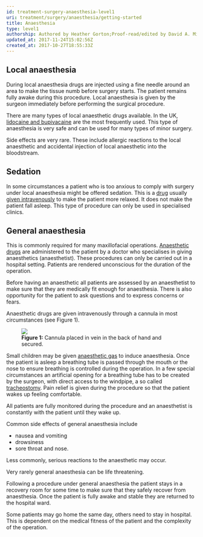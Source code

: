 ```yaml
---
id: treatment-surgery-anaesthesia-level1
uri: treatment/surgery/anaesthesia/getting-started
title: Anaesthesia
type: level1
authorship: Authored by Heather Gorton;Proof-read/edited by David A. Mitchell
updated_at: 2017-11-24T15:02:56Z
created_at: 2017-10-27T18:55:33Z
---
```


<h2>Local anaesthesia</h2>
<p>During local anaesthesia drugs are injected using a fine needle
    around an area to make the tissue numb before surgery starts.
    The patient remains fully awake during this procedure. Local
    anaesthesia is given by the surgeon immediately before performing
    the surgical procedure.</p>
<p>There are many types of local anaesthetic drugs available. In
    the UK, <a href="/treatment/other/medication/pain">lidocaine and bupivacaine</a>    are the most frequently used. This type of anaesthesia is
    very safe and can be used for many types of minor surgery.</p>
<p>Side effects are very rare. These include allergic reactions
    to the local anaesthetic and accidental injection of local
    anaesthetic into the bloodstream.</p>
<h2>Sedation</h2>
<p>In some circumstances a patient who is too anxious to comply
    with surgery under local anaesthesia might be offered sedation.
    This is a <a href="/treatment/other/medication/pain">drug</a>    usually <a href="/treatment/other/medication/delivery">given intravenously</a>    to make the patient more relaxed. It does not make the patient
    fall asleep. This type of procedure can only be used in specialised
    clinics.</p>
<h2>General anaesthesia</h2>
<p>This is commonly required for many maxillofacial operations.
    <a href="/treatment/other/medication/pain">Anaesthetic drugs</a>    are administered to the patient by a doctor who specialises
    in giving anaesthetics (anaesthetist). These procedures can
    only be carried out in a hospital setting. Patients are rendered
    unconscious for the duration of the operation.</p>
<p>Before having an anaesthetic all patients are assessed by an
    anaesthetist to make sure that they are medically fit enough
    for anaesthesia. There is also opportunity for the patient
    to ask questions and to express concerns or fears.</p>
<p>Anaesthetic drugs are given intravenously through a cannula in
    most circumstances (see Figure 1).</p>
<figure><img src="/treatment-surgery-anaesthesia-level1-figure1.png">
    <figcaption><strong>Figure 1:</strong> Cannula placed in vein in the
        back of hand and secured.</figcaption>
</figure>
<p>Small children may be given <a href="/treatment/other/medication/delivery">anaesthetic gas</a>    to induce anaesthesia. Once the patient is asleep a breathing
    tube is passed through the mouth or the nose to ensure breathing
    is controlled during the operation. In a few special circumstances
    an artificial opening for a breathing tube has to be created
    by the surgeon, with direct access to the windpipe, a so
    called <a href="/treatment/surgery/cancer/mouth-cancer">tracheostomy</a>.
    Pain relief is given during the procedure so that the patient
    wakes up feeling comfortable.</p>
<p>All patients are fully monitored during the procedure and an
    anaesthetist is constantly with the patient until they wake
    up.</p>
<p>Common side effects of general anaesthesia include</p>
<ul>
    <li>nausea and vomiting</li>
    <li>drowsiness</li>
    <li>sore throat and nose.</li>
</ul>
<p>Less commonly, serious reactions to the anaesthetic may occur.</p>
<p>Very rarely general anaesthesia can be life threatening.</p>
<p>Following a procedure under general anaesthesia the patient stays
    in a recovery room for some time to make sure that they safely
    recover from anaesthesia. Once the patient is fully awake
    and stable they are returned to the hospital ward.</p>
<p>Some patients may go home the same day, others need to stay in
    hospital. This is dependent on the medical fitness of the
    patient and the complexity of the operation.</p>
